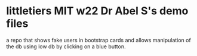 # littletiers MIT w22 Dr Abel S's demo files

a repo that shows fake users in bootstrap cards and allows manipulation of the db using low db by clicking on a blue button. 


